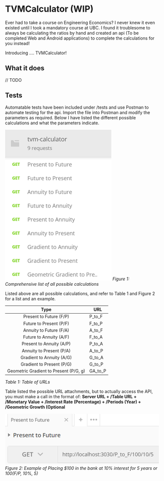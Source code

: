 # TVMCalculator (WIP)
Ever had to take a course on Engineering Economics? I never knew it even existed until I took a mandatory course at UBC. I found it troublesome to always be calculating the ratios by hand and created an api (To be completed Web and Android applications) to complete the calculations for you instead!

Introducing .... TVMCalculator!

## What it does
// TODO

## Tests
Automatable tests have been included under /tests and use Postman to automate testing for the api. Import the file into Postman and modify the parameters as required. Below I have listed the different possible calculations and what the parameters indicate. 

![List](images/list.png)
_Figure 1: Comprehensive list of all possible calculations_

Listed above are all possible calculations, and refer to Table 1 and Figure 2 for a list and an example.

|                  Type                  | URL     |
|:--------------------------------------:|---------|
| Present to Future (F/P)                | P_to_F  |
| Future to Present (P/F)                | F_to_P  |
| Annuity to Future (F/A)                | A_to_F  |
| Future to Annuity (A/F)                | F_to_A  |
| Present to Annuity (A/P)               | P_to_A  |
| Annuity to Present (P/A)               | A_to_P  |
| Gradient to Annuity (A/G)              | G_to_A  |
| Gradient to Present (P/G)              | G_to_P  |
| Geometric Gradient to Present (P/G, g) | GA_to_P |
_Table 1: Table of URLs_

Table listed the possible URL attachments, but to actually access the API, you must make a call in the format of:
**Server URL + /Table URL + /Monetary Value + /Interest Rate (Percentage) + /Periods (Year) + /Geometric Growth (Optional**

![Example URL](images/example.png)
_Figure 2: Example of Placing $100 in the bank at 10% interest for 5 years or 100(F/P, 10%, 5)_
